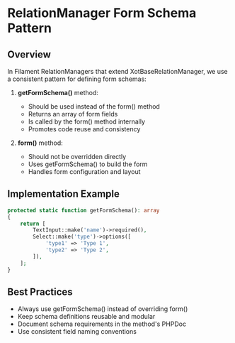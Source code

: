 # RelationManager Form Schema Pattern

## Overview
In Filament RelationManagers that extend XotBaseRelationManager, we use a consistent pattern for defining form schemas:

1. **getFormSchema()** method:
   - Should be used instead of the form() method
   - Returns an array of form fields
   - Is called by the form() method internally
   - Promotes code reuse and consistency

2. **form()** method:
   - Should not be overridden directly
   - Uses getFormSchema() to build the form
   - Handles form configuration and layout

## Implementation Example

```php
protected static function getFormSchema(): array
{
    return [
        TextInput::make('name')->required(),
        Select::make('type')->options([
            'type1' => 'Type 1',
            'type2' => 'Type 2',
        ]),
    ];
}
```

## Best Practices
- Always use getFormSchema() instead of overriding form()
- Keep schema definitions reusable and modular
- Document schema requirements in the method's PHPDoc
- Use consistent field naming conventions
